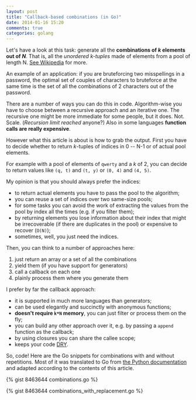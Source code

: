 ```yaml
---
layout: post
title: "Callback-based combinations (in Go)"
date: 2014-01-16 15:20
comments: true
categories: golang
---
```


Let's have a look at this task: generate all the **combinations of *k* elements out of *N***. That is, all the *unordered k-tuples* made of elements from a pool of length N. [See Wikipedia](https://en.wikipedia.org/wiki/Combination) for more.

An example of an application: if you are bruteforcing two misspellings in a password, the optimal set of couples of characters to bruteforce at the same time is the set of all the combinations of 2 characters out of the password.

There are a number of ways you can do this in code. Algorithm-wise you have to choose between a recursive approach and an iterative one. The recursive one might be more immediate for some people, but it does. Not. Scale. (*Recursion limit reached* anyone?) Also in some languages **function calls are really expensive**.

However what this article is about is how to grab the output. First you have to decide whether to return *k*-tuples of indices in 0 -- N-1 or of actual pool elements.

For example with a pool of elements of `qwerty` and a *k* of 2, you can decide to return values like `(q, t)` and `(t, y)` or `(0, 4)` and `(4, 5)`.

<!-- more -->

My opinion is that you should always prefer the indices:

* to return actual elements you have to pass the pool to the algorithm;
* you can reuse a set of indices over two same-size pools;
* for some tasks you can avoid the work of extracting the values from the pool by index all the times (e.g. if you filter them);
* by returning elements you lose information about their index that might be irrecoverable (if there are duplicates in the pool) or expensive to recover (`O(N)`);
* sometimes, well, you just need the indices.

Then, you can think to a number of approaches here:

1. just return an array or a set of all the combinations
2. yield them (if you have support for generators)
3. call a callback on each one
4. plainly process them where you generate them

I prefer by far the callback approach:

* it is supported in much more languages than generators;
* can be used elegantly and succinctly with anonymous functions;
* **doesn't require `k*N` memory**, you can just filter or process them on the fly;
* you can build any other approach over it, e.g. by passing a `append` function as the callback;
* by using closures you can share the callee scope;
* keeps your code [DRY](https://en.wikipedia.org/wiki/Don%27t_Repeat_Yourself).

So, code! Here are the Go snippets for combinations with and without repetitions. Most of it was translated to Go from [the Python documentation](http://docs.python.org/2/library/itertools.html#itertools.combinations) and adapted according to the contents of this article.

{% gist 8463644 combinations.go %}

{% gist 8463644 combinations_with_replacement.go %}